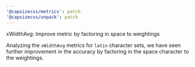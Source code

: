 ```yaml
---
'@capsizecss/metrics': patch
'@capsizecss/unpack': patch
---
```


xWidthAvg: Improve metric by factoring in space to weightings

Analyzing the `xWidthAvg` metrics for `latin` character sets, we have seen further improvement in the accuracy by factoring in the space character to the weightings.
